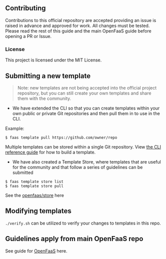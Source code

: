 ## Contributing

Contributions to this official repository are accepted providing an issue is raised in advance and approved for work. All changes must be tested. Please read the rest of this guide and the main OpenFaaS guide before opening a PR or Issue.

### License

This project is licensed under the MIT License.

## Submitting a new template

> Note: new templates are not being accepted into the official project repository, but you can still create your own templates and share them with the community.

* We have extended the CLI so that you can create templates within your own public or private Git repositories and then pull them in to use in the CLI.

Example:

```
$ faas template pull https://github.com/owner/repo
```

Multiple templates can be stored within a single Git repository. View [the CLI reference guide](https://github.com/openfaas/faas-cli) for how to build a template.

* We have also created a Template Store, where templates that are useful for the community and that follow a series of guidelines can be submitted

```
$ faas template store list
$ faas template store pull
```

See the [openfaas/store](https://github.com/openfaas/store) here

## Modifying templates

 ```./verify.sh``` can be utilized to verify your changes to templates in this repo.

## Guidelines apply from main OpenFaaS repo

See guide for [OpenFaaS](https://github.com/openfaas/faas/blob/master/CONTRIBUTING.md) here.
